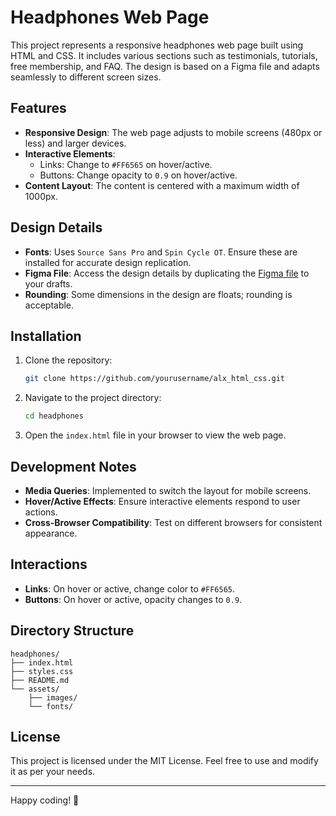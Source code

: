# Headphones Web Page

This project represents a responsive headphones web page built using HTML and CSS. It includes various sections such as testimonials, tutorials, free membership, and FAQ. The design is based on a Figma file and adapts seamlessly to different screen sizes.

## Features
- **Responsive Design**: The web page adjusts to mobile screens (480px or less) and larger devices.
- **Interactive Elements**:
  - Links: Change to `#FF6565` on hover/active.
  - Buttons: Change opacity to `0.9` on hover/active.
- **Content Layout**: The content is centered with a maximum width of 1000px.

## Design Details
- **Fonts**: Uses `Source Sans Pro` and `Spin Cycle OT`. Ensure these are installed for accurate design replication.
- **Figma File**: Access the design details by duplicating the [Figma file](#) to your drafts.
- **Rounding**: Some dimensions in the design are floats; rounding is acceptable.

## Installation
1. Clone the repository:
   ```bash
   git clone https://github.com/yourusername/alx_html_css.git
   ```
2. Navigate to the project directory:
   ```bash
   cd headphones
   ```
3. Open the `index.html` file in your browser to view the web page.

## Development Notes
- **Media Queries**: Implemented to switch the layout for mobile screens.
- **Hover/Active Effects**: Ensure interactive elements respond to user actions.
- **Cross-Browser Compatibility**: Test on different browsers for consistent appearance.

## Interactions
- **Links**: On hover or active, change color to `#FF6565`.
- **Buttons**: On hover or active, opacity changes to `0.9`.

## Directory Structure
```
headphones/
├── index.html
├── styles.css
├── README.md
└── assets/
    ├── images/
    └── fonts/
```

## License
This project is licensed under the MIT License. Feel free to use and modify it as per your needs.

---
Happy coding! 🚀
